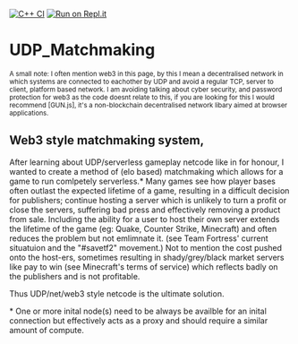 [![C++ CI](https://github.com/JustCallMeRay/UDP_Matchmaking/actions/workflows/c-cpp.yml/badge.svg)](https://github.com/JustCallMeRay/UDP_Matchmaking/actions/workflows/c-cpp.yml)
[![Run on Repl.it](https://replit.com/badge/github/JustCallMeRay/UDP_Matchmaking)](https://replit.com/new/github/JustCallMeRay/UDP_Matchmaking)
# UDP_Matchmaking

<sub>
A small note: I often mention web3 in this page, by this I mean a decentralised network in which systems are connected to eachother by UDP and avoid a regular TCP, server to client, platform based network. I am avoiding talking about cyber security, and password protection for web3 as the code doesnt relate to this, if you are looking for this I would recommend [GUN.js], it's a non-blockchain decentralised network libary aimed at browser applications. </sub>

## Web3 style matchmaking system, 

After learning about UDP/serverless gameplay netcode like in for honour, I wanted to create a method of (elo based) matchmaking which allows for a game to run comlpetely serverless.* Many games see how player bases often outlast the expected lifetime of a game, resulting in a difficult decision for publishers; continue hosting a server which is unlikely to turn a profit or close the servers, suffering bad press and effectively removing a product from sale. Including the ability for a user to host their own server extends the lifetime of the game (eg: Quake, Counter Strike, Minecraft) and often reduces the problem but not emlimnate it. (see Team Fortress' current situatuion and the "#savetf2" movement.) Not to mention the cost pushed onto the host-ers, sometimes resulting in shady/grey/black market servers like pay to win (see Minecraft's terms of service) which reflects badly on the publishers and is not profitable. 

Thus UDP/net/web3 style netcode is the ultimate solution.



\* One or more inital node(s) need to be always be availble for an inital connection but effectively acts as a proxy and should require a similar amount of compute. 

[GUN.js]: <https://github.com/amark/gun>
